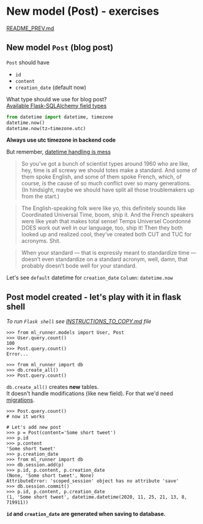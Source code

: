 # New model (Post) - exercises

[README_PREV.md](./README_PREV.md)

## New model `Post` (blog post)
`Post` should have
* `id`
* `content`
* `creation_date` (default now)

What type should we use for blog post?  
[Available Flask-SQLAlchemy field types](https://flask-sqlalchemy.palletsprojects.com/en/2.x/models/#simple-example)

```python
from datetime import datetime, timezone
datetime.now()
datetime.now(tz=timezone.utc)
```

**Always use utc timezone in backend code**

But remember, [datetime handling is mess](https://zachholman.com/talk/utc-is-enough-for-everyone-right)
> So you’ve got a bunch of scientist types around 1960 who are like, hey, time is all screwy we should totes make a standard. And some of them spoke English, and some of them spoke French, which, of course, is the cause of so much conflict over so many generations. (In hindsight, maybe we should have split all those troublemakers up from the start.)

> The English-speaking folk were like yo, this definitely sounds like Coordinated Universal Time, boom, ship it. And the French speakers were like yeah that makes total sense! Temps Universel Coordonné DOES work out well in our language, too, ship it! Then they both looked up and realized cool, they’ve created both CUT and TUC for acronyms. Shit.

> When your standard — that is expressly meant to standardize time — doesn’t even standardize on a standard acronym, well, damn, that probably doesn’t bode well for your standard.

Let's see `default` datetime for `creation_date` `Column`: `datetime.now`

## Post model created - let's play with it in flask shell
*To run `Flask shell` see [INSTRUCTIONS_TO_COPY.md](INSTRUCTIONS_TO_COPY.md) file*
```
>>> from ml_runner.models import User, Post
>>> User.query.count()
100
>>> Post.query.count()
Error...

>>> from ml_runner import db
>>> db.create_all()
>>> Post.query.count()
```

`db.create_all()` creates **new** tables.  
It doesn't handle modifications (like new field). For that we'd need
[migrations](https://flask-migrate.readthedocs.io/en/latest/).

```
>>> Post.query.count()
# now it works

# Let's add new post
>>> p = Post(content='Some short tweet')
>>> p.id
>>> p.content
'Some short tweet'
>>> p.creation_date
>>> from ml_runner import db
>>> db.session.add(p)
>>> p.id, p.content, p.creation_date
(None, 'Some short tweet', None)
AttributeError: 'scoped_session' object has no attribute 'save'
>>> db.session.commit()
>>> p.id, p.content, p.creation_date
(1, 'Some short tweet', datetime.datetime(2020, 11, 25, 21, 13, 8, 719911))
```

**`id` and `creation_date` are generated when saving to database.**


[Available Flask-SQLAlchemy field types]: https://flask-sqlalchemy.palletsprojects.com/en/2.x/models/#simple-example
